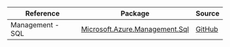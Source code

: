 | Reference | Package | Source |
|---|---|---|
|Management - SQL|[Microsoft.Azure.Management.Sql](https://www.nuget.org/packages/Microsoft.Azure.Management.Sql)|[GitHub](https://github.com/Azure/azure-sdk-for-net)|
